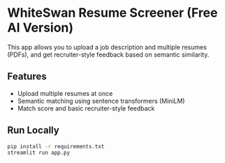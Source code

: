 # WhiteSwan Resume Screener (Free AI Version)

This app allows you to upload a job description and multiple resumes (PDFs), and get recruiter-style feedback based on semantic similarity.

## Features
- Upload multiple resumes at once
- Semantic matching using sentence transformers (MiniLM)
- Match score and basic recruiter-style feedback

## Run Locally
```bash
pip install -r requirements.txt
streamlit run app.py
```
